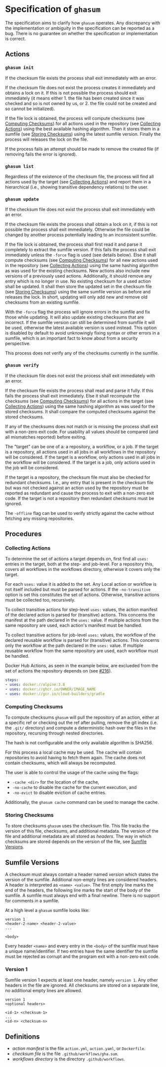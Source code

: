 <!-- SPDX-License-Identifier: CC-BY-4.0 -->

# Specification of `ghasum`

The specification aims to clarify how `ghasum` operates. Any discrepancy with
the implementation or ambiguity in the specification can be reported as a bug.
There is no guarantee on whether the specification or implementation is correct.

## Actions

### `ghasum init`

If the checksum file exists the process shall exit immediately with an error.

If the checksum file does not exist the process creates it immediately and
obtains a lock on it. If this is not possible the process should exit
immediately (it means either 1. the file has been created since it was checked
and so is not owned by us, or 2. the file could not be created and so cannot be
initialized).

If the file lock is obtained, the process will compute checksums (see [Computing
Checksums]) for all actions used in the repository (see [Collecting Actions])
using the best available hashing algorithm. Then it stores them in a sumfile
(see [Storing Checksums]) using the latest sumfile version. Finally the process
will releases the lock on the file.

If the process fails an attempt should be made to remove the created file (if
removing fails the error is ignored).

### `ghasum list`

Regardless of the existence of the checksum file, the process will find all
actions used by the target (see [Collecting Actions]) and report them in a
hierarchical (i.e., showing transitive dependency relations) to the user.

### `ghasum update`

If the checksum file does not exist the process shall exit immediately with an
error.

If the checksum file exists the process shall obtain a lock on it, if this is
not possible the process shall exit immediately. Otherwise the file could be
changed by another process potentially leading to an inconsistent sumfile.

If the file lock is obtained, the process shall first read it and parse it
completely to extract the sumfile version. If this fails the process shall exit
immediately unless the `-force` flag is used (see details below). Else it shall
compute checksums (see [Computing Checksums]) for all new actions used in the
repository (see [Collecting Actions]) using the same hashing algorithm as was
used for the existing checksums. New actions also include new versions of a
previously used actions. Additionally, it should remove any entry which is no
longer in use. No existing checksum for a used action shall be updated. It shall
then store the updated set in the checksum file (see [Storing Checksums]) using
the same sumfile version as before and releases the lock. In short, updating
will only add new and remove old checksums from an existing sumfile.

With the `-force` flag the process will ignore errors in the sumfile and fix
those while updating. It will also update existing checksums that are incorrect.
If the sumfile version can still be determined from sumfile it will be used,
otherwise the latest available version is used instead. This option is disabled
by default to avoid unknowingly fixing syntax or other errors in a sumfile,
which is an important fact to know about from a security perspective.

This process does not verify any of the checksums currently in the sumfile.

### `ghasum verify`

If the checksum file does not exist the process shall exit immediately with an
error.

If the checksum file exists the process shall read and parse it fully. If this
fails the process shall exit immediately. Else it shall recompute the checksums
(see [Computing Checksums]) for all actions in the target (see [Collecting
Actions]) using the same hashing algorithm as was used for the stored checksums.
It shall compare the computed checksums against the stored checksums.

If any of the checksums does not match or is missing the process shall exit with
a non-zero exit code. For usability all values should be compared (and all
mismatches reported) before exiting.

The "target" can be one of a: a repository, a workflow, or a job. If the target
is a repository, all actions used in all jobs in all workflows in the repository
will be considered. If the target is a workflow, only actions used in all jobs
in the workflow will be considered. If the target is a job, only actions used in
the job will be considered.

If the target is a repository, the checksum file must also be checked for
redundant checksums. I.e., any entry that is present in the checksum file but
was not checked against an action used by the repository must be reported as
redundant and cause the process to exit with a non-zero exit code. If the target
is not a repository then redundant checksums must be ignored.

The `-offline` flag can be used to verify strictly against the cache without
fetching any missing repositories.

## Procedures

### Collecting Actions

To determine the set of actions a target depends on, first find all `uses:`
entries in the target, both at the step- and job-level. For a repository this,
covers all workflows in the workflows directory, otherwise it covers only the
target.

For each `uses:` value it is added to the set. Any Local action or workflow is
not itself included but must be parsed for actions. If the `-no-transitive`
option is set this constitutes the set of actions. Otherwise, transitive actions
must be collected too, recursively.

To collect transitive actions for step-level `uses:` values, the action manifest
of the declared action is parsed for (transitive) actions. This concerns the
manifest at the path declared in the `uses:` value. If multiple actions from the
same repository are used, each action's manifest must be handled.

To collect transitive actions for job-level `uses:` values, the workflow of the
declared reusable workflow is parsed for (transitive) actions. This concerns
only the workflow at the path declared in the `uses:` value. If multiple
reusable workflow from the same repository are used, each workflow must be
handled.

Docker Hub Actions, as seen in the example below, are exclueded from the set of
actions the repository depends on (see [#216]).

```yaml
steps:
- uses: docker://alpine:3.8
- uses: docker://ghcr.io/OWNER/IMAGE_NAME
- uses: docker://gcr.io/cloud-builders/gradle
```

[#216]: https://github.com/chains-project/ghasum/issues/216

### Computing Checksums

To compute checksums `ghasum` will pull the repository of an action, either at
a specific ref or checking out the ref after pulling, remove the git index (i.e.
the `.git/` directory) and compute a deterministic hash over the files in the
repository, recursing through nested directories.

The hash is not configurable and the only available algorithm is SHA256.

For this process a local cache may be used. The cache will contain repositories
to avoid having to fetch them again. The cache does not contain checksums, which
will always be recomputed.

The user is able to control the usage of the cache using the flags:

- `-cache <dir>` for the location of the cache,
- `-no-cache` to disable the cache for the current execution, and
- `-no-evict` to disable eviction of cache entries.

Additionally, the `ghasum cache` command can be used to manage the cache.

### Storing Checksums

To store checksums `ghasum` uses the checksum file. This file tracks the version
of this file, checksums, and additional metadata. The version of the file and
additional metadata are all stored as _headers_. The way in which checksums are
stored depends on the version of the file, see [Sumfile Versions].

## Sumfile Versions

A checksum must always contain a header named _version_ which states the version
of the sumfile. Additional non-empty lines are considered headers. A header is
interpreted as `<name> <value>`. The first empty line marks the end of the
headers, the following line marks the start of the body of the sumfile. A
sumfile must always end with a final newline. There is no support for comments
in a sumfile.

At a high level a `ghasum` sumfile looks like:

```text
version 1
<header-2-name> <header-2-value>
...

<body>
```

Every header `<name>` and every entry in the `<body>` of the sumfile must have a
unique name/identifier. If two entries have the same identifier the sumfile must
be rejected as corrupt and the program exit with a non-zero exit code.

### Version 1

Sumfile version 1 expects at least one header, namely `version 1`. Any other
headers in the file are ignored. All checksums are stored on a separate line, no
additional empty lines are allowed.

```text
version 1
<optional headers>

<id-1> <checksum-1>
...
<id-n> <checksum-n>
```

## Definitions

- _action manifest_ is the file `action.yml`, `action.yaml`, or `Dockerfile`.
- _checksum file_ is the file `.github/workflows/gha.sum`.
- _workflows directory_ is the directory `.github/workflows`.

[collecting actions]: #collecting-actions
[computing checksums]: #computing-checksums
[storing checksums]: #storing-checksums
[sumfile versions]: #sumfile-versions
